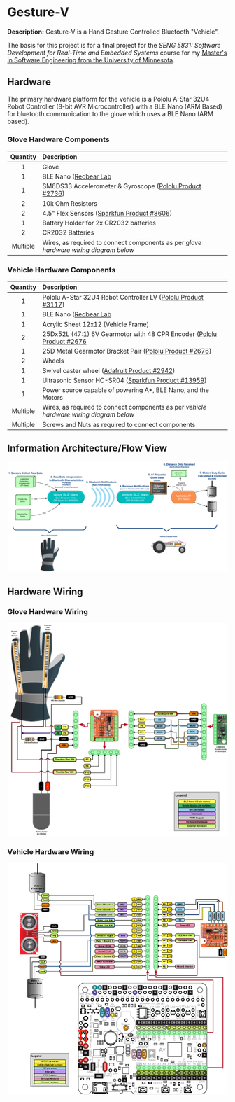 # Gesture-V

**Description:** Gesture-V is a Hand Gesture Controlled Bluetooth "Vehicle".

The basis for this project is for a final project for the *SENG 5831: Software Development for Real-Time and Embedded Systems* course for my [Master's in Software Engineering from the University of Minnesota](https://www.msse.umn.edu).

## Hardware

The primary hardware platform for the vehicle is a Pololu A-Star 32U4 Robot Controller (8-bit AVR Microcontroller) with a BLE Nano (ARM Based) for bluetooth communication to the glove which uses a BLE Nano (ARM based).

### Glove Hardware Components

| Quantity | Description          |
| :-------:|:---------------------|
| 1  | Glove |
| 1  | BLE Nano ([Redbear Lab](http://redbearlab.com/blenano)|
| 1  | SM6DS33 Accelerometer & Gyroscope ([Pololu Product #2736](https://www.pololu.com/product/2736))|
| 2  | 10k Ohm Resistors |
| 2  | 4.5" Flex Sensors ([Sparkfun Product #8606](https://www.sparkfun.com/products/8606)) |
| 1  | Battery Holder for 2x CR2032 batteries |
| 2  | CR2032 Batteries |
| Multiple | Wires, as required to connect components as per *glove hardware wiring diagram below* |

### Vehicle Hardware Components

| Quantity | Description          |
| :-------:|:---------------------|
| 1  | Pololu A-Star 32U4 Robot Controller LV ([Pololu Product #3117](https://www.pololu.com/product/3117)) |
| 1  | BLE Nano ([Redbear Lab](http://redbearlab.com/blenano) |
| 1  | Acrylic Sheet 12x12 (Vehicle Frame) |
| 2  | 25Dx52L (47:1) 6V Gearmotor with 48 CPR Encoder ([Pololu Product #2676](https://www.pololu.com/product/2676)|
| 1  | 25D Metal Gearmotor Bracket Pair ([Pololu Product #2676](https://www.pololu.com/product/2676))|
| 2  | Wheels |
| 1  | Swivel caster wheel ([Adafruit Product #2942](https://www.adafruit.com/product/2942))|
| 1  | Ultrasonic Sensor HC-SR04 ([Sparkfun Product #13959](https://www.sparkfun.com/products/13959)) |
| 1  | Power source capable of powering A\*, BLE Nano, and the Motors |
| Multiple | Wires, as required to connect components as per *vehicle hardware wiring diagram below* |
| Multiple | Screws and Nuts as required to connect components |

## Information Architecture/Flow View
![Image of Information Flow](https://raw.githubusercontent.com/bnordland/Gesture-V/master/Documentation/InformationFlow.png)

## Hardware Wiring
### Glove Hardware Wiring
![Image of Glove Hardware](https://github.com/bnordland/Gesture-V/raw/master/Documentation/GloveHardware.png)

### Vehicle Hardware Wiring
![Image of Vehicle Hardware](https://raw.githubusercontent.com/bnordland/Gesture-V/master/Documentation/VehicleHardware.png)